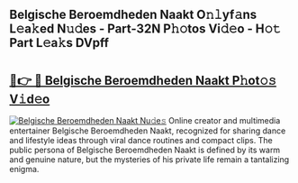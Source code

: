 ## Belgische Beroemdheden Naakt O𝚗𝚕yf𝚊ns L𝚎a𝚔ed N𝚞𝚍es - Part-32N P𝚑𝚘tos Vi𝚍𝚎o - H𝚘𝚝 Part L𝚎a𝚔s DVpff

# <h2><a href="http://kf6hme.oniu.top/?m=Belgische+Beroemdheden+Naakt">🔗👉 🔴 Belgische Beroemdheden Naakt P𝚑ot𝚘𝚜 V𝚒d𝚎o</a></h2>

[![Belgische Beroemdheden Naakt Nu𝚍e𝚜](https://i.imgur.com/0qMVB7G.gif)](http://kf6hme.oniu.top/?m=Belgische+Beroemdheden+Naakt)
Online creator and multimedia entertainer Belgische Beroemdheden Naakt, recognized for sharing dance and lifestyle ideas through viral dance routines and compact clips. The public persona of Belgische Beroemdheden Naakt is defined by its warm and genuine nature, but the mysteries of his private life remain a tantalizing enigma.  
